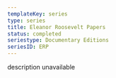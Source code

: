 ```yaml
---
templateKey: series
type: series
title: Eleanor Roosevelt Papers
status: completed
seriestype: Documentary Editions
seriesID: ERP
---
```

description unavailable